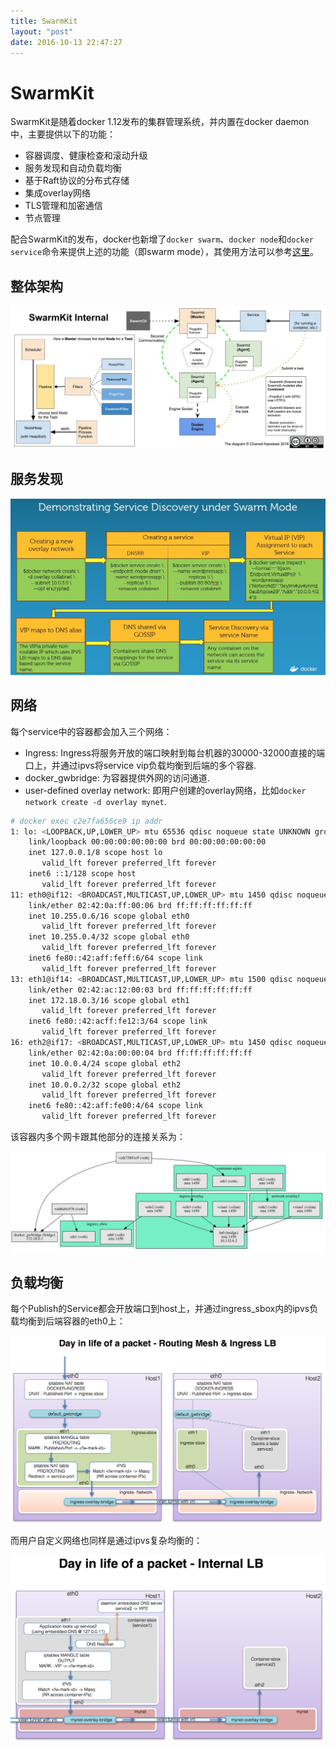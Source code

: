 ```yaml
---
title: SwarmKit
layout: "post"
date: 2016-10-13 22:47:27
---
```


# SwarmKit

SwarmKit是随着docker 1.12发布的集群管理系统，并内置在docker daemon中，主要提供以下的功能：

- 容器调度、健康检查和滚动升级
- 服务发现和自动负载均衡
- 基于Raft协议的分布式存储
- 集成overlay网络
- TLS管理和加密通信
- 节点管理

配合SwarmKit的发布，docker也新增了`docker swarm`、`docker node`和`docker service`命令来提供上述的功能（即swarm mode），其使用方法可以参考[这里](http://feisky.xyz/2016/06/24/Play-with-docker-v1-12/)。

## 整体架构

![](/images/14773867932879.jpg)

## 服务发现

![](/images/14773925013757.jpg)


## 网络

每个service中的容器都会加入三个网络：

- Ingress: Ingress将服务开放的端口映射到每台机器的30000-32000直接的端口上，并通过ipvs将service vip负载均衡到后端的多个容器.
- docker_gwbridge: 为容器提供外网的访问通道.
- user-defined overlay network: 即用户创建的overlay网络，比如`docker network create -d overlay mynet`.

```sh
# docker exec c2e7fa656ce9 ip addr
1: lo: <LOOPBACK,UP,LOWER_UP> mtu 65536 qdisc noqueue state UNKNOWN group default 
    link/loopback 00:00:00:00:00:00 brd 00:00:00:00:00:00
    inet 127.0.0.1/8 scope host lo
       valid_lft forever preferred_lft forever
    inet6 ::1/128 scope host 
       valid_lft forever preferred_lft forever
11: eth0@if12: <BROADCAST,MULTICAST,UP,LOWER_UP> mtu 1450 qdisc noqueue state UP group default 
    link/ether 02:42:0a:ff:00:06 brd ff:ff:ff:ff:ff:ff
    inet 10.255.0.6/16 scope global eth0
       valid_lft forever preferred_lft forever
    inet 10.255.0.4/32 scope global eth0
       valid_lft forever preferred_lft forever
    inet6 fe80::42:aff:feff:6/64 scope link 
       valid_lft forever preferred_lft forever
13: eth1@if14: <BROADCAST,MULTICAST,UP,LOWER_UP> mtu 1500 qdisc noqueue state UP group default 
    link/ether 02:42:ac:12:00:03 brd ff:ff:ff:ff:ff:ff
    inet 172.18.0.3/16 scope global eth1
       valid_lft forever preferred_lft forever
    inet6 fe80::42:acff:fe12:3/64 scope link 
       valid_lft forever preferred_lft forever
16: eth2@if17: <BROADCAST,MULTICAST,UP,LOWER_UP> mtu 1450 qdisc noqueue state UP group default 
    link/ether 02:42:0a:00:00:04 brd ff:ff:ff:ff:ff:ff
    inet 10.0.0.4/24 scope global eth2
       valid_lft forever preferred_lft forever
    inet 10.0.0.2/32 scope global eth2
       valid_lft forever preferred_lft forever
    inet6 fe80::42:aff:fe00:4/64 scope link 
       valid_lft forever preferred_lft forever
```

该容器内多个网卡跟其他部分的连接关系为：

![](/images/14773987193442.jpg)

## 负载均衡

每个Publish的Service都会开放端口到host上，并通过ingress_sbox内的ipvs负载均衡到后端容器的eth0上：

![3](/images/3-3.png)

而用户自定义网络也同样是通过ipvs复杂均衡的： 

![4](/images/4-1.png)

